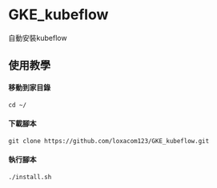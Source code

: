 # GKE_kubeflow
自動安裝kubeflow

## 使用教學
#### 移動到家目錄
```
cd ~/
```
#### 下載腳本
```
git clone https://github.com/loxacom123/GKE_kubeflow.git
```
#### 執行腳本
```
./install.sh
```
